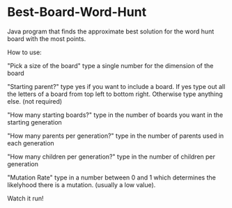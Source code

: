 # Best-Board-Word-Hunt
Java program that finds the approximate best solution for the word hunt board with the most points. 

How to use: 

"Pick a size of the board"
type a single number for the dimension of the board

"Starting parent?"
type yes if you want to include a board. If yes type out all the letters of a board from top left to bottom right. Otherwise type anything else. (not required)

"How many starting boards?"
type in the number of boards you want in the starting generation

"How many parents per generation?"
type in the number of parents used in each generation

"How many children per generation?"
type in the number of children per generation

"Mutation Rate"
type in a number between 0 and 1 which determines the likelyhood there is a mutation. (usually a low value).

Watch it run!
